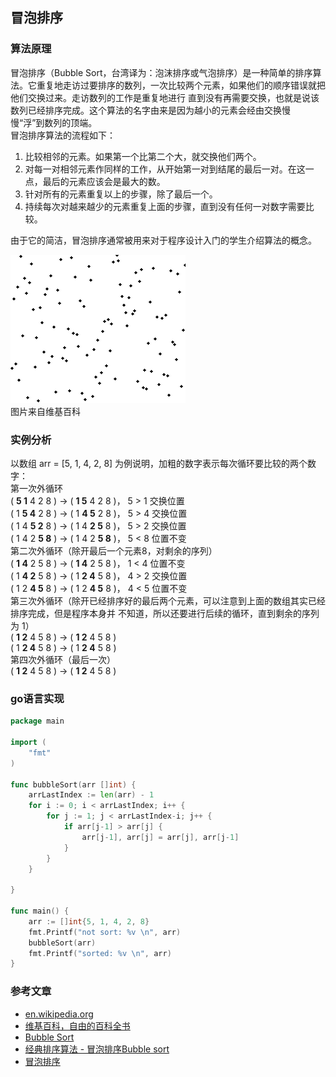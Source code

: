 ## 冒泡排序

### 算法原理    
冒泡排序（Bubble Sort，台湾译为：泡沫排序或气泡排序）是一种简单的排序算法。它重复地走访过要排序的数列，一次比较两个元素，如果他们的顺序错误就把他们交换过来。走访数列的工作是重复地进行    直到没有再需要交换，也就是说该数列已经排序完成。这个算法的名字由来是因为越小的元素会经由交换慢    慢“浮”到数列的顶端。    
冒泡排序算法的流程如下：    

1. 比较相邻的元素。如果第一个比第二个大，就交换他们两个。    
2. 对每一对相邻元素作同样的工作，从开始第一对到结尾的最后一对。在这一点，最后的元素应该会是最大的数。    
3. 针对所有的元素重复以上的步骤，除了最后一个。
4. 持续每次对越来越少的元素重复上面的步骤，直到没有任何一对数字需要比较。    

由于它的简洁，冒泡排序通常被用来对于程序设计入门的学生介绍算法的概念。    

![](../images/Bubble_sort_animation.gif)      
图片来自维基百科    


### 实例分析    
以数组 arr = [5, 1, 4, 2, 8] 为例说明，加粗的数字表示每次循环要比较的两个数字：    
第一次外循环    
( **5 1** 4 2 8 ) → ( **1 5** 4 2 8 )， 5 > 1 交换位置    
( 1 **5 4** 2 8 ) → ( 1 **4 5** 2 8 )， 5 > 4 交换位置    
( 1 4 **5 2** 8 ) → ( 1 4 **2 5** 8 )， 5 > 2 交换位置    
( 1 4 2 **5 8** ) → ( 1 4 2 **5 8** )， 5 < 8 位置不变    
第二次外循环（除开最后一个元素8，对剩余的序列）    
( **1 4** 2 5 8 ) → ( **1 4** 2 5 8 )， 1 < 4 位置不变    
( 1 **4 2** 5 8 ) → ( 1 **2 4** 5 8 )， 4 > 2 交换位置    
( 1 2 **4 5** 8 ) → ( 1 2 **4 5** 8 )， 4 < 5 位置不变    
第三次外循环（除开已经排序好的最后两个元素，可以注意到上面的数组其实已经排序完成，但是程序本身并    不知道，所以还要进行后续的循环，直到剩余的序列为 1）    
( **1 2** 4 5 8 ) → ( **1 2** 4 5 8 )    
( 1 **2 4** 5 8 ) → ( 1 **2 4** 5 8 )    
第四次外循环（最后一次）    
( **1 2** 4 5 8 ) → ( **1 2** 4 5 8 )     

### go语言实现    

```go
package main

import (
	"fmt"
)

func bubbleSort(arr []int) {
	arrLastIndex := len(arr) - 1
	for i := 0; i < arrLastIndex; i++ {
		for j := 1; j < arrLastIndex-i; j++ {
			if arr[j-1] > arr[j] {
				arr[j-1], arr[j] = arr[j], arr[j-1]
			}
		}
	}

}

func main() {
	arr := []int{5, 1, 4, 2, 8}
	fmt.Printf("not sort: %v \n", arr)
	bubbleSort(arr)
	fmt.Printf("sorted: %v \n", arr)
}


```


### 参考文章    

 + [en.wikipedia.org](https://en.wikipedia.org/wiki/Bubble_sort)    
 + [维基百科，自由的百科全书](https://zh.wikipedia.org/wiki/冒泡排序) 
 + [Bubble Sort](https://www.toptal.com/developers/sorting-algorithms/bubble-sort) 
 + [经典排序算法 - 冒泡排序Bubble sort](http://www.cnblogs.com/kkun/archive/2011/11/23/2260280.html) 
 + [冒泡排序](http://student.zjzk.cn/course_ware/data_structure/web/paixu/paixu8.3.1.1.htm) 